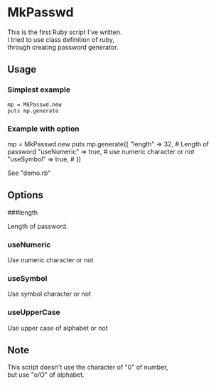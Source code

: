 # MkPasswd

This is the first Ruby script I've written.  
I tried to use class definition of ruby,  
through creating password generator.

## Usage
	
### Simplest example

	mp = MkPasswd.new
	puts mp.generate

### Example with option

mp = MkPasswd.new
puts mp.generate({
	"length" => 32, # Length of password
	"useNumeric" => true, # use numeric character or not
	"useSymbol" => true, # 
})

See "demo.rb"

## Options

###length

Length of password.

### useNumeric

Use numeric character or not

### useSymbol

Use symbol character or not

### useUpperCase

Use upper case of alphabet or not

## Note

This script doesn't use the character of "0" of number,  
but use "o/O" of alphabet.

